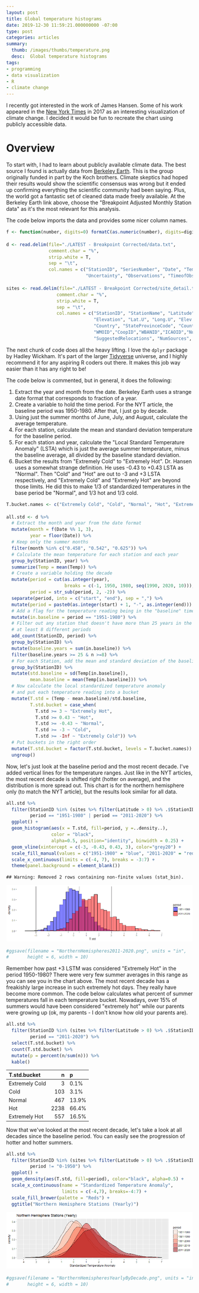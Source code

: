 ```yaml
---
layout: post
title: Global temperature histograms
date: 2019-12-30 11:59:21.000000000 -07:00
type: post
categories: articles
summary:
  thumb: /images/thumbs/temperature.png
  desc:  Global temperature histograms
tags:
- programming
- data visualization
- R
- climate change
---
```


I recently got interested in the work of James Hansen. Some of his work appeared in the [New York Times](https://www.nytimes.com/interactive/2017/07/28/climate/more-frequent-extreme-summer-heat.html) in 2017 as an interesting visualization of climate change. I decided it would be fun to recreate the chart using publicly accessible data.

Overview
========

To start with, I had to learn about publicly available climate data. The best source I found is actually data from [Berkeley Earth](http://berkeleyearth.org/data/). This is the group originally funded in part by the Koch brothers. Climate skeptics had hoped their results would show the scientific consensus was wrong but it ended up confirming everything the scientific community had been saying. Plus, the world got a fantastic set of cleaned data made freely available. At the Berkeley Earth link above, choose the "Breakpoint Adjusted Monthly Station data" as it's the most relevant for this analysis.

The code below imports the data and provides some nicer column names.

``` r
f <- function(number, digits=0) formatC(as.numeric(number), digits=digits, format="f", big.mark = ",")

d <- read.delim(file="./LATEST - Breakpoint Corrected/data.txt",
                comment.char = "%",
                strip.white = T,
                sep = "\t",
                col.names = c("StationID", "SeriesNumber", "Date", "Temp",
                              "Uncertainty", "Observations", "TimeofObservation"))

sites <- read.delim(file="./LATEST - Breakpoint Corrected/site_detail.txt",
                   comment.char = "%",
                   strip.white = T,
                   sep = "\t",
                   col.names = c("StationID", "StationName", "Latitude", "Longitude",
                                 "Elevation", "Lat.U", "Long.U", "Elev.U",
                                 "Country", "StateProvinceCode", "County", "TimeZone",
                                 "WMOID","CoopID","WBANID","ICAOID","NumRelocations",
                                 "SuggestedRelocations", "NumSources", "Hash"))
```

The next chunk of code does all the heavy lifting. I love the `dplyr` package by Hadley Wickham. It's part of the larger [Tidyverse](https://www.tidyverse.org/) universe, and I highly recommend it for any aspiring R coders out there. It makes this job way easier than it has any right to be!

The code below is commented, but in general, it does the following:

1.  Extract the year and month from the date. Berkeley Earth uses a strange date format that corresponds to fraction of a year.
2.  Create a variable to hold the time period. For the NYT article, the baseline period was 1950-1980. After that, I just go by decade.
3.  Using just the summer months of June, July, and August, calculate the average temperature.
4.  For each station, calculate the mean and standard deviation temperature for the baseline period.
5.  For each station and year, calculate the "Local Standard Temperature Anomaly" (LSTA) which is just the average summer temperature, minus the baseline average, all divided by the baseline standard deviation.
6.  Bucket the results from "Extremely Cold" to "Extremely Hot". Dr. Hansen uses a somewhat strange definition. He uses -0.43 to +0.43 LSTA as "Normal". Then "Cold" and "Hot" are out to -3 and +3 LSTA respectively, and "Extremely Cold" and "Extremely Hot" are beyond those limits. He did this to make 1/3 of standardized temperatures in the base period be "Normal", and 1/3 hot and 1/3 cold.

``` r
T.bucket.names <- c("Extremely Cold", "Cold", "Normal", "Hot", "Extremely Hot")

all.std <- d %>%
  # Extract the month and year from the date format
  mutate(month = f(Date %% 1, 3),
         year = floor(Date)) %>%
  # Keep only the summer months
  filter(month %in% c("0.458", "0.542", "0.625")) %>%
  # Calculate the mean temperature for each station and each year
  group_by(StationID, year) %>%
  summarize(Temp = mean(Temp)) %>%
  # Create a variable holding the decade
  mutate(period = cut(as.integer(year),
                      breaks = c(-1, 1950, 1980, seq(1990, 2020, 10))),
         period = str_sub(period, 2, -2)) %>%
  separate(period, into = c("start", "end"), sep = ",") %>%
  mutate(period = paste0(as.integer(start) + 1, "-", as.integer(end))) %>%
  # Add a flag for the temperature reading being in the "baseline" time period
  mutate(in.baseline = period == "1951-1980") %>%
  # Filter out any station that doesn't have more than 25 years in the baseline and 
  # at least 8 different periods
  add_count(StationID, period) %>%
  group_by(StationID) %>%
  mutate(baseline.years = sum(in.baseline)) %>%
  filter(baseline.years >= 25 & n >=8) %>%
  # For each Station, add the mean and standard deviation of the baseline period temperature
  group_by(StationID) %>%
  mutate(std.baseline = sd(Temp[in.baseline]),
         mean.baseline = mean(Temp[in.baseline])) %>%
  # Now calculate the local standardized temperature anomaly
  # and put each temperature reading into a bucket
  mutate(T.std = (Temp - mean.baseline)/std.baseline,
         T.std.bucket = case_when(
           T.std >= 3 ~ "Extremely Hot",
           T.std >= 0.43 ~ "Hot",
           T.std >= -0.43 ~ "Normal",
           T.std >= -3 ~ "Cold",
           T.std >= -Inf ~ "Extremely Cold")) %>%
  # Put buckets in the right order
  mutate(T.std.bucket = factor(T.std.bucket, levels = T.bucket.names)) %>%
  ungroup()
```

Now, let's just look at the baseline period and the most recent decade. I've added vertical lines for the temperature ranges. Just like in the NYT articles, the most recent decade is shifted right (hotter on average), and the distribution is more spread out. This chart is for the northern hemisphere only (to match the NYT article), but the results look similar for all data.

``` r
all.std %>%
  filter(StationID %in% (sites %>% filter(Latitude > 0) %>% .$StationID),
         period == "1951-1980" | period == "2011-2020") %>%
  ggplot() +
  geom_histogram(aes(x = T.std, fill=period, y =..density..), 
                 color = "black",
                 alpha=0.5, position="identity", binwidth = 0.25) +
  geom_vline(xintercept = c(-3, -0.43, 0.43, 3), color="grey20") +
  scale_fill_manual(values = c("1951-1980" = "blue", "2011-2020" = "red")) +
  scale_x_continuous(limits = c(-4, 7), breaks = -3:7) +
  theme(panel.background = element_blank())
```

    ## Warning: Removed 2 rows containing non-finite values (stat_bin).

![](/images/global-temperature_files/unnamed-chunk-4-1.png)

``` r
#ggsave(filename = "NorthernHemispheres2011-2020.png", units = "in",
#       height = 6, width = 10)
```

Remember how past +3 LSTM was considered "Extremely Hot" in the period 1950-1980? There were very few summer averages in this range as you can see you in the chart above. The most recent decade has a freakishly large increase in such extremely hot days. They really have become more common. The code below calculates what percent of summer temperatures fall in each temperature bucket. Nowadays, over 15% of summers would have been considered "extremely hot" while our parents were growing up (ok, my parents - I don't know how old your parents are).

``` r
all.std %>%
  filter(StationID %in% (sites %>% filter(Latitude > 0) %>% .$StationID),
         period == "2011-2020") %>%
  select(T.std.bucket) %>%
  count(T.std.bucket) %>%
  mutate(p = percent(n/sum(n))) %>%
  kable()
```

| T.std.bucket   |     n| p     |
|:---------------|-----:|:------|
| Extremely Cold |     3| 0.1%  |
| Cold           |   103| 3.1%  |
| Normal         |   467| 13.9% |
| Hot            |  2238| 66.4% |
| Extremely Hot  |   557| 16.5% |

Now that we've looked at the most recent decade, let's take a look at all decades since the baseline period. You can easily see the progression of hotter and hotter summers.

``` r
all.std %>%
  filter(StationID %in% (sites %>% filter(Latitude > 0) %>% .$StationID),
         period != "0-1950") %>%
  ggplot() +
  geom_density(aes(T.std, fill=period), color="black", alpha=0.5) +
  scale_x_continuous(name = "Standardized Temperature Anomaly",
                     limits = c(-4,7), breaks=-4:7) +
  scale_fill_brewer(palette = "Reds") +
  ggtitle("Northern Hemisphere Stations (Yearly)")
```

![](/images/global-temperature_files/unnamed-chunk-6-1.png)

``` r
#ggsave(filename = "NorthernHemispheresYearlyByDecade.png", units = "in",
#       height = 6, width = 10)
```
